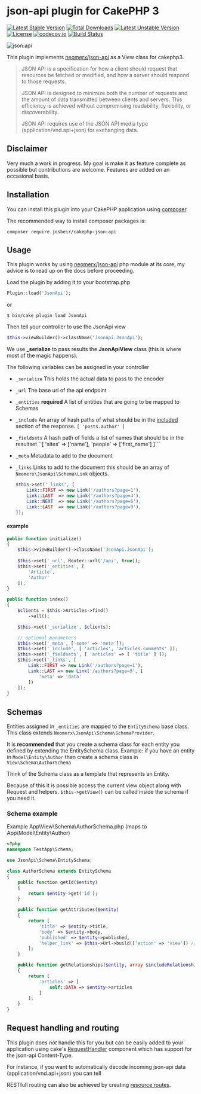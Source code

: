 # json-api plugin for CakePHP 3

[![Latest Stable Version](https://poser.pugx.org/josbeir/cakephp-json-api/v/stable)](https://packagist.org/packages/josbeir/cakephp-json-api)
[![Total Downloads](https://poser.pugx.org/josbeir/cakephp-json-api/downloads)](https://packagist.org/packages/josbeir/cakephp-json-api)
[![Latest Unstable Version](https://poser.pugx.org/josbeir/cakephp-json-api/v/unstable)](https://packagist.org/packages/josbeir/cakephp-json-api)
[![License](https://poser.pugx.org/josbeir/cakephp-json-api/license)](https://packagist.org/packages/josbeir/cakephp-json-api)
[![codecov.io](https://codecov.io/github/josbeir/cakephp-json-api/coverage.svg?branch=master)](https://codecov.io/github/josbeir/cakephp-json-api?branch=master)
[![Build Status](https://travis-ci.org/josbeir/cakephp-json-api.svg?branch=master)](https://travis-ci.org/josbeir/cakephp-json-api)

![json:api](http://jsonapi.org/images/jsonapi.png)

This plugin implements [neomerx/json-api](https://github.com/neomerx/json-api) as a View class for cakephp3.

> JSON API is a specification for how a client should request that resources be fetched or modified, and how a server should respond to those requests.
>
> JSON API is designed to minimize both the number of requests and the amount of data transmitted between clients and servers. This efficiency is achieved without compromising readability, flexibility, or discoverability.
>
> JSON API requires use of the JSON API media type (application/vnd.api+json) for exchanging data.

## Disclaimer

Very much a work in progress. My goal is make it as feature complete as possible but contributions are welcome. Features are added on an occasional basis.

## Installation

You can install this plugin into your CakePHP application using [composer](http://getcomposer.org).

The recommended way to install composer packages is:

```
composer require josbeir/cakephp-json-api
```

## Usage

This plugin works by using [neomerx/json-api](https://github.com/neomerx/json-api) php module at its core, my advice is to read up on the docs before proceeding.

Load the plugin by adding it to your bootstrap.php

```php
Plugin::load('JsonApi');
```

or

```
$ bin/cake plugin load JsonApi
```

Then tell your controller to use the JsonApi view

```php
$this->viewBuilder()->className('JsonApi.JsonApi');
```

We use **_serialize** to pass results the **JsonApiView** class (this is where most of the magic happens).

The following variables can be assigned in your controller

* `_serialize` This holds the actual data to pass to the encoder
* `_url` The base url of the api endpoint
* `_entities` **required** A list of entities that are going to be mapped to Schemas
* `_include` An array of hash paths of what should be in the [included](http://jsonapi.org/format/#fetching-includes) section of the response.
	`[ 'posts.author' ]`
* `_fieldsets` A hash path of fields a list of names that should be in the resultset 	``[ 'sites'  => ['name'], 'people' => ['first_name'] ]```
* `_meta` Metadata to add to the document
* `_links` Links to add to the document this should be an array of ``Neomerx\JsonApi\Schema\Link`` objects.
	
	```php
	$this->set('_links', [
		Link::FIRST => new Link('/authors?page=1'),
		Link::LAST  => new Link('/authors?page=4'),
		Link::NEXT  => new Link('/authors?page=6'),
		Link::LAST  => new Link('/authors?page=9'),
	]);
	```

#### example

```php
public function initialize()
{
	$this->viewBuilder()->className('JsonApi.JsonApi');
	
	$this->set('_url', Router::url('/api', true));
	$this->set('_entities', [
		'Article',
		'Author'
	]);
}

public function index()
{
	$clients = $this->Articles->find()
		->all();

	$this->set('_serialize', $clients);

	// optional parameters
	$this->set('_meta', ['some' => 'meta']);
	$this->set('_include', [ 'articles', 'articles.comments' ]);
	$this->set('_fieldsets', [ 'articles' => [ 'title' ] ]);
	$this->set('_links', [
		Link::FIRST => new Link('/authors?page=1'),
		Link::LAST => new Link('/authors?page=9', [
			'meta' => 'data'
		])
	]);
}
```

## Schemas

Entities assigned in `_entities` are mapped to the `EntitySchema` base class. This class extends `Neomerx\JsonApi\Schema\SchemaProvider`.

It is **recommended** that you create a schema class for each entity you defined by extending the EntitySchema class. Example: if you have an entity in ``Model\Entity\Author`` then create a schema class in ``View\Schema\AuthorSchema``

Think of the Schema class as a template that represents an Entity.

Because of this it is possible access the current view object along with Request and helpers. ```$this->getView()``` can be called inside the schema if you need it.

### Schema example

Example App\View\Schema\AuthorSchema.php (maps to App\Model\Entity\Author)

```php
<?php
namespace TestApp\Schema;

use JsonApi\Schema\EntitySchema;

class AuthorSchema extends EntitySchema
{
    public function getId($entity)
    {
        return $entity->get('id');
    }

    public function getAttributes($entity)
    {
        return [
            'title' => $entity->title,
            'body' => $entity->body,
            'published' => $entity->published,
            'helper_link' => $this->Url->build(['action' => 'view']) // view helper
        ];
    }

    public function getRelationships($entity, array $includeRelationships = [])
    {
        return [
            'articles' => [
                self::DATA => $entity->articles
            ]
        ];
    }
}
```

## Request handling and routing

This plugin does *not* handle this for you but can be easily added to your application using cake's [RequestHandler](http://book.cakephp.org/3.0/en/controllers/components/request-handling.html) component which has support for the json-api Content-Type.

For instance, if you want to automatically decode incoming json-api data (application/vnd.api+json) you can tell 

RESTfull routing can also be achieved by creating [resource routes](http://book.cakephp.org/3.0/en/development/routing.html#creating-restful-routes).


